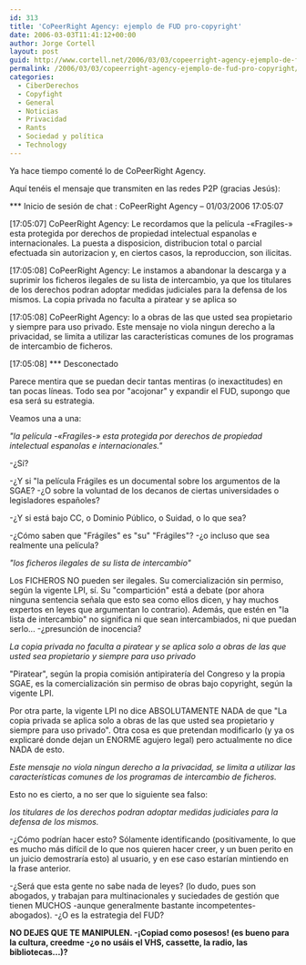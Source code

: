 ```yaml
---
id: 313
title: 'CoPeerRight Agency: ejemplo de FUD pro-copyright'
date: 2006-03-03T11:41:12+00:00
author: Jorge Cortell
layout: post
guid: http://www.cortell.net/2006/03/03/copeerright-agency-ejemplo-de-fud-pro-copyright/
permalink: /2006/03/03/copeerright-agency-ejemplo-de-fud-pro-copyright/
categories:
  - CiberDerechos
  - Copyfight
  - General
  - Noticias
  - Privacidad
  - Rants
  - Sociedad y polí­tica
  - Technology
---
```

Ya hace tiempo comenté lo de CoPeerRight Agency.

Aquí­ tenéis el mensaje que transmiten en las redes P2P (gracias Jesús):

\*** Inicio de sesión de chat : CoPeerRight Agency – 01/03/2006 17:05:07

[17:05:07] CoPeerRight Agency: Le recordamos que la pelí­cula -«Fragiles-» esta protegida por derechos de propiedad intelectual espanolas e internacionales. La puesta a disposicion, distribucion total o parcial efectuada sin autorizacion y, en ciertos casos, la reproduccion, son ilicitas.

[17:05:08] CoPeerRight Agency: Le instamos a abandonar la descarga y a suprimir los ficheros ilegales de su lista de intercambio, ya que los titulares de los derechos podran adoptar medidas judiciales para la defensa de los mismos. La copia privada no faculta a piratear y se aplica so

[17:05:08] CoPeerRight Agency: lo a obras de las que usted sea propietario y siempre para uso privado. Este mensaje no viola ningun derecho a la privacidad, se limita a utilizar las caracterí­sticas comunes de los programas de intercambio de ficheros.

[17:05:08] \*** Desconectado

Parece mentira que se puedan decir tantas mentiras (o inexactitudes) en tan pocas lí­neas. Todo sea por "acojonar" y expandir el FUD, supongo que esa será su estrategia.

Veamos una a una:

_"la pelí­cula -«Fragiles-» esta protegida por derechos de propiedad intelectual espanolas e internacionales."_

-¿Sí­?
  
-¿Y si "la pelí­cula Frágiles es un documental sobre los argumentos de la SGAE? -¿O sobre la voluntad de los decanos de ciertas universidades o legisladores españoles?
  
-¿Y si está bajo CC, o Dominio Público, o Suidad, o lo que sea?
  
-¿Cómo saben que "Frágiles" es "su" "Frágiles"? -¿o incluso que sea realmente una pelí­cula?

_"los ficheros ilegales de su lista de intercambio"_

Los FICHEROS NO pueden ser ilegales. Su comercialización sin permiso, según la vigente LPI, sí­. Su "compartición" está a debate (por ahora ninguna sentencia señala que esto sea como ellos dicen, y hay muchos expertos en leyes que argumentan lo contrario). Además, que estén en "la lista de intercambio" no significa ni que sean intercambiados, ni que puedan serlo... -¿presunción de inocencia?

_La copia privada no faculta a piratear y se aplica solo a obras de las que usted sea propietario y siempre para uso privado_

"Piratear", según la propia comisión antipiraterí­a del Congreso y la propia SGAE, es la comercialización sin permiso de obras bajo copyright, según la vigente LPI.

Por otra parte, la vigente LPI no dice ABSOLUTAMENTE NADA de que "La copia privada se aplica solo a obras de las que usted sea propietario y siempre para uso privado". Otra cosa es que pretendan modificarlo (y ya os explicaré donde dejan un ENORME agujero legal) pero actualmente no dice NADA de esto.

_Este mensaje no viola ningun derecho a la privacidad, se limita a utilizar las caracterí­sticas comunes de los programas de intercambio de ficheros._

Esto no es cierto, a no ser que lo siguiente sea falso:

_los titulares de los derechos podran adoptar medidas judiciales para la defensa de los mismos._

-¿Cómo podrí­an hacer esto? Sólamente identificando (positivamente, lo que es mucho más difí­cil de lo que nos quieren hacer creer, y un buen perito en un juicio demostrarí­a esto) al usuario, y en ese caso estarí­an mintiendo en la frase anterior.

-¿Será que esta gente no sabe nada de leyes? (lo dudo, pues son abogados, y trabajan para multinacionales y suciedades de gestión que tienen MUCHOS -aunque generalmente bastante incompetentes- abogados). -¿O es la estrategia del FUD?

**NO DEJES QUE TE MANIPULEN. -¡Copiad como posesos! (es bueno para la cultura, creedme -¿o no usáis el VHS, cassette, la radio, las bibliotecas...)?**